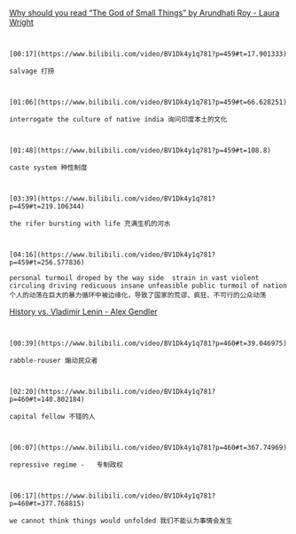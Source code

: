 [Why should you read “The God of Small Things” by Arundhati Roy - Laura Wright](https://www.bilibili.com/video/BV1Dk4y1q781?p=459)

```ad-note


[00:17](https://www.bilibili.com/video/BV1Dk4y1q781?p=459#t=17.901333)

salvage 打捞

```

```ad-note


[01:06](https://www.bilibili.com/video/BV1Dk4y1q781?p=459#t=66.628251)

interrogate the culture of native india 询问印度本土的文化

```

```ad-note


[01:48](https://www.bilibili.com/video/BV1Dk4y1q781?p=459#t=108.8)

caste system 种性制度

```

```ad-note


[03:39](https://www.bilibili.com/video/BV1Dk4y1q781?p=459#t=219.106344)

the rifer bursting with life 充满生机的河水

```

```ad-note


[04:16](https://www.bilibili.com/video/BV1Dk4y1q781?p=459#t=256.577836)

personal turmoil droped by the way side  strain in vast violent circuling driving redicuous insane unfeasible public turmoil of nation
个人的动荡在巨大的暴力循环中被边缘化，导致了国家的荒谬、疯狂、不可行的公众动荡

```

[History vs. Vladimir Lenin - Alex Gendler](https://www.bilibili.com/video/BV1Dk4y1q781?p=460)

```ad-note


[00:39](https://www.bilibili.com/video/BV1Dk4y1q781?p=460#t=39.046975)

rabble-rouser 煽动民众者

```

```ad-note


[02:20](https://www.bilibili.com/video/BV1Dk4y1q781?p=460#t=140.802184)

capital fellow 不错的人

```
```ad-note


[06:07](https://www.bilibili.com/video/BV1Dk4y1q781?p=460#t=367.74969)

repressive regime -   专制政权

```

```ad-note


[06:17](https://www.bilibili.com/video/BV1Dk4y1q781?p=460#t=377.768815)

we cannot think things would unfolded 我们不能认为事情会发生

```